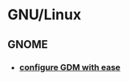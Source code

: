 # GNU/Linux

## GNOME

- ### [configure GDM with ease](https://surferlul.github.io/configuring-gdm/)
